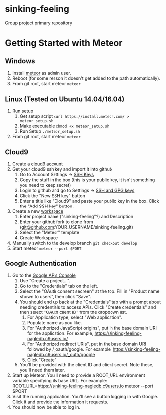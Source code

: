 # sinking-feeling
Group project primary repository


# Getting Started with Meteor

## Windows
1. Install [meteor](https://install.meteor.com/windows) as admin user.
2. Reboot (for some reason it doesn't get added to the path automatically).
3. From git root, start meteor `meteor`

## Linux (Tested on Ubuntu 14.04/16.04)
1. Run setup
    1. Get setup script `curl https://install.meteor.com/ > meteor_setup.sh`
    2. Make executable `chmod +x meteor_setup.sh`
    3. Run Setup `./meteor_setup.sh`
2. From git root, start meteor `meteor`

## Cloud9
1. Create a [cloud9 account](https://c9.io/signup)
2. Get your cloud9 ssh key and import it into github
    1. Go to Account Settings -> [SSH Keys](https://c9.io/account/ssh)
    2. Copy the stuff in the box (this is your public key, it isn't something you need to keep secret)
    3. Login to github and go to Settings -> [SSH and GPG keys](https://github.com/settings/keys)
    4. Click the "New SSH key" button
    5. Enter a title like "Cloud9" and paste your public key in the box. Click the "Add SSH key" button.
3. Create a new [workspace](https://c9.io/new)
    1. Enter project name ("sinking-feeling"?) and Description
    2. Enter your github fork to clone from (git@github.com:YOUR_USERNAME/sinking-feeling.git)
    3. Select the "Meteor" template
    4. Create Workspace
4. Manually switch to the develop branch `git checkout develop`
5. Start meteor `meteor --port $PORT`

## Google Authentication
1. Go to the [Google APIs Console](https://console.developers.google.com/apis/)
    1. Use "Create a project...".
    2. Go to the "Credentials" tab on the left.
    3. Select the "OAuth consent secreen" at the top. Fill in "Product name shown to users", then click "Save".
    4. You should end up back at the "Credentials" tab with a prompt about needing credentials to access APIs. Click "Create credentials" and then select "OAuth client ID" from the dropdown list.
        1. For Application type, select "Web application".
        2. Populate name as you like.
        3. For "Authorized JavaScript origins", put in the base domain URI for the application. For example, https://sinking-feeling-nagledb.c9users.io/
        4. For "Authorized redirect URIs", put in the base domain URI followed by /_oauth/google. For example: https://sinking-feeling-nagledb.c9users.io/_outh/google
        5. Click "Create"
    5. You'll be provided with the client ID and client secret. Note these, you'll need them later.
2. Start up Meteor. You'll need to provide a ROOT_URL environment variable specifying its base URL. For example: ROOT_URL=https://sinking-feeling-nagledb.c9users.io meteor --port $PORT
3. Visit the running application. You'll see a button logging in with Google. Click it and provide the information it requests.
4. You should now be able to log in.